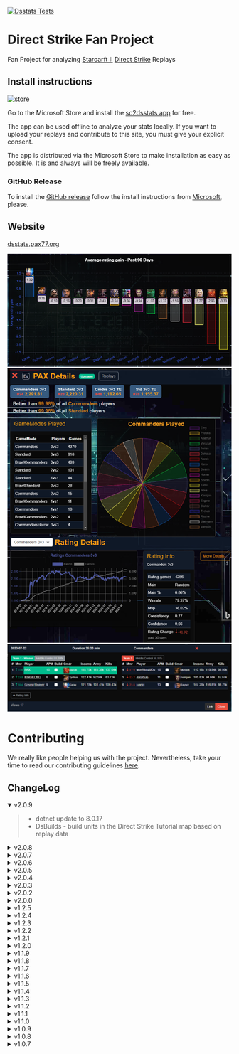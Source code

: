 [![Dsstats Tests](https://github.com/ipax77/dsstats/actions/workflows/dsstats.tests.yml/badge.svg)](https://github.com/ipax77/dsstats/actions/workflows/dsstats.tests.yml)

# Direct Strike Fan Project

Fan Project for analyzing [Starcarft II](https://starcraft2.com) [Direct Strike](https://www.patreon.com/Tya) Replays

## Install instructions

[<img src="images/store.png" alt="store" width="100"/>](https://apps.microsoft.com/detail/9nnnmb503hn5)

Go to the Microsoft Store and install the [sc2dsstats app](https://apps.microsoft.com/detail/9nnnmb503hn5) for free.

The app can be used offline to analyze your stats locally. If you want to upload your replays and contribute to this site, you must give your explicit consent.

The app is distributed via the Microsoft Store to make installation as easy as possible. It is and always will be freely available.

### GitHub Release
To install the [GitHub release](https://github.com/ipax77/dsstats/releases/latest) follow the install instructions from [Microsoft](https://learn.microsoft.com/en-us/dotnet/maui/windows/deployment/publish-cli#installing-the-app), please.

## Website
[dsstats.pax77.org](https://dsstats.pax77.org)

![stats](/images/stats.png)
![details](/images/pldetails.png)
![replay](/images/replay.png)

# Contributing

We really like people helping us with the project. Nevertheless, take your time to read our contributing guidelines [here](./CONTRIBUTING.md).

## ChangeLog

<details open="open"><summary>v2.0.9</summary>

>- dotnet update to 8.0.17
>- DsBuilds - build units in the Direct Strike Tutorial map based on replay data

</details>

<details><summary>v2.0.8</summary>

>- dotnet update to 8.0.15
>- Maui Replay Import improved
>- Maui Import 'Robust Import' - saving replays one by one
>- Builds unit chart - thanks to PISTE D'ATTERISSAGE for the suggestion

</details>

<details><summary>v2.0.7</summary>

>- s2protocol 5.0.14.93333.0 (s2protocol.NET v0.8.4)
>- Maui Player Review disabled

</details>

<details><summary>v2.0.6</summary>

>- s2protocol 5.0.14.93272.0 (s2protocol.NET v0.8.3)
>- dotnet v8.0.11 (8.0.404)
>- Maui Session Progress reload button
>- Replay Leaver duration indication

</details>

<details><summary>v2.0.5</summary>

>- s2protocol v5.0.13.92440.0 (s2protocol.NET v0.8.2)
>- dotnet v8.0.7 (8.0.303)
>- Maui builds fixed
>- Maui hanging loading indicator fixed
>- Combo ratings replay mapping improved (~90% hit rate)

</details>

<details><summary>v2.0.4</summary>

>- Fixed Maui Replay duplicates import loop - thank you @Jurzal for reporting and helping to fix it!
>- Unit Names and Colors for Replay-Unit-Map

</details>

<details><summary>v2.0.3</summary>

>- Unit map update
>- App localization
>- Fix ChartJs annotation plugin registration

</details>

<details><summary>v2.0.2</summary>

>- App localization for de, en, es, fr, ru and last but not least uk.
>- Replay middle chart with optional tier/refiniery info
>- ChartJs v4.4.1 - pax.BlazorChartJs v0.8.2

</details>

<details><summary>v2.0.0</summary>

>- Upgrade to dotnet 8

</details>

<details><summary>v1.2.5</summary>

>- SC2 Patch 5.0.12 - protocol 91115 - s2protocol.NET v0.6.12

</details>

<details><summary>v1.2.4</summary>

>- Sanitize player names for css

</details>

<details><summary>v1.2.3</summary>

>- Layout redesign
>- Stats redesign
>- Fix Player RealmId
>- Advanced replay filter

</details>

<details><summary>v1.2.2</summary>

>- MAUI progress information with online data
>- Web - new Replays with PreRating

</details>

<details><summary>v1.2.1</summary>

>- s2protocol.NET v0.6.11 - sc2 protocol 90136
>- MAUI progress information

</details>

<details><summary>v1.2.0</summary>

>- Players with RealmId
>- Replay Upload impoved
>- Cmdr Info
>- Ratings produce rework

</details>

<details><summary>v1.1.9</summary>

>- Builds by Ratings (suggested by heyrandompeople - ty!)
>- Server Fun Stats (suggested by Mignoubou - ty!)
>- Navigation redesign (website)
>- Replay uploaded improved (flag instead of latest replay date)

</details>

<details><summary>v1.1.8</summary>

>- Fix player details Server update

</details>

<details><summary>v1.1.7</summary>

>- TimePeriod Patch 2.71 (2023-01-22)
>- Fix player details update

</details>

<details><summary>v1.1.6</summary>

>- Player Details rework

</details>

<details><summary>v1.1.5</summary>

>- App (latest)replay live ratings
>- Commander Strength Bubble Chart
>- Sc2 Patch 5.0.11 - protocol 89720

</details>

<details><summary>v1.1.4</summary>

>- CheatDetect Results
>- Rating calculation refactoring
>- Sc2 Patch 5.0.11b - protocol 89634

</details>

<details><summary>v1.1.3</summary>

>- Tournament Edition RatingTypes (Cmdr 3v3 TE, Std 3v3 TE)
>- Some Info links / tooltips (thx to heyrandompeople)
>- Replays filter for TE maps
>- Maui ratings top-row limited to current player

</details>

<details><summary>v1.1.2</summary>

>- [Leaver Handling](https://github.com/ipax77/dsstats/wiki/LeaverHandling) active
>- TimePeriods refactoring - new TimePeriod "Past 90 Days" is default, now
>- Std-Teams details ordering fixed
>- Replay Rating Info
>- Player rating changes (past 24h, 10 days, 30 days)

</details>

<details><summary>v1.1.1</summary>

>- Fix Ocr temp image path

</details>

<details><summary>v1.1.0</summary>

>- RatingType LongNames
>- pax.BlazorChartJs to v0.4.1
>- Ocr Direct Strike Loading Screen (experimental)

</details>

<details><summary>v1.0.9</summary>

>- PlayerRatings Position

</details>

<details><summary>v1.0.8</summary>

>- FunStats based on Default Filter
>- Ratings calculation improved

</details>

<details><summary>v1.0.7</summary>

>- FunStats
>- Fixed (most) NoSetupEvent decoding errors

</details>

